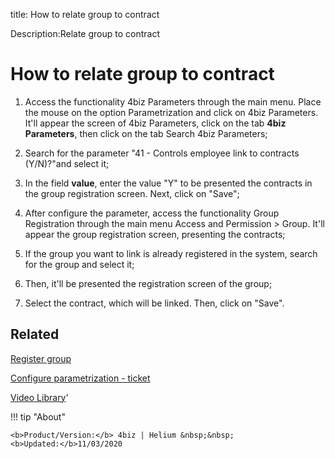 title: How to relate group to contract

Description:Relate group to contract

# How to relate group to contract

1.  Access the functionality 4biz Parameters through the main menu.
    Place the mouse on the option Parametrization and click on 4biz
    Parameters. It'll appear the screen of 4biz Parameters, click on
    the tab **4biz Parameters**, then click on the tab Search 4biz
    Parameters;

2.  Search for the parameter "41 - Controls employee link to contracts
    (Y/N)?"and select it;

3.  In the field **value**, enter the value "Y" to be presented the contracts in
    the group registration screen. Next, click on "Save";

4.  After configure the parameter, access the functionality Group Registration
    through the main menu Access and Permission \> Group. It'll appear
    the group registration screen, presenting the contracts;

5.  If the group you want to link is already registered in the system, search
    for the group and select it;

6.  Then, it'll be presented the registration screen of the group;

7.  Select the contract, which will be linked. Then, click on "Save".

Related
-------

[Register group](/en-us/4biz-helium/initial-settings/access-settings/user/register-groups.html)

[Configure parametrization - ticket](/en-us/4biz-helium/platform-administration/parameters-list/configure-parametrization-ticket.html)


<i class='fa fa-youtube-play  fa-2x' style='color:#97ce17;vertical-align: middle;'> </i> [Video Library](https://www.youtube.com/playlist?list=PLB5qK2uzf2RNemh0QXhtOXntvZ6G6o2B_)'

!!! tip "About"

    <b>Product/Version:</b> 4biz | Helium &nbsp;&nbsp;
    <b>Updated:</b>11/03/2020
